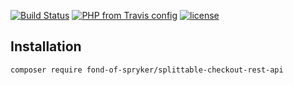 [![Build Status](https://travis-ci.org/fond-of/spryker-splittable-checkout-rest-api.svg?branch=master)](https://travis-ci.org/fond-of/spryker-splittable-checkout-rest-api)
[![PHP from Travis config](https://img.shields.io/travis/php-v/symfony/symfony.svg)](https://php.net/)
[![license](https://img.shields.io/github/license/mashape/apistatus.svg)](https://packagist.org/packages/fond-of-spryker/splittable-checkout-rest-api)

## Installation

```
composer require fond-of-spryker/splittable-checkout-rest-api
```
